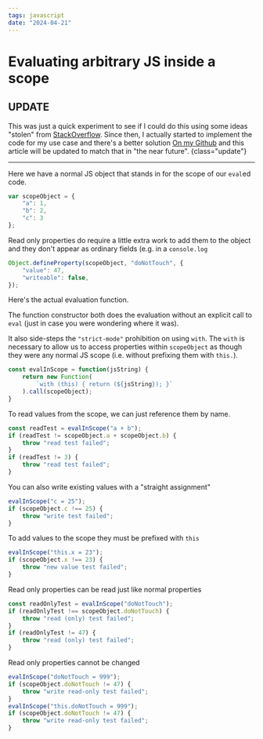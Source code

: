 ```yaml
---
tags: javascript
date: "2024-04-21"
---
```

# Evaluating arbitrary JS inside a scope

## UPDATE

This was just a quick experiment to see if I could do this using some ideas
"stolen" from
[StackOverflow](https://stackoverflow.com/questions/8403108/calling-eval-in-particular-context#25859853).
Since then, I actually started to implement the code for my use case and
there's a better solution
[On my Github](https://github.com/andy-preston/aaa/tree/main/src/context)
and this article will be updated to match that in "the near future".
{class="update"}

--------------------------------------------------------------------------------

Here we have a normal JS object that stands in for the scope of our `eval`ed code.

```javascript {aside="Scope Object"}
var scopeObject = {
    "a": 1,
    "b": 2,
    "c": 3
};
```

Read only properties do require a little extra work to add
them to the object and they don't appear as ordinary fields (e.g. in a
`console.log`

```javascript {aside="Adding Properties"}
Object.defineProperty(scopeObject, "doNotTouch", {
    "value": 47,
    "writeable": false,
});
```

Here's the actual evaluation function.

The function constructor both does the evaluation without an explicit call
to `eval` (just in case you were wondering where it was).

It also side-steps the `"strict-mode"` prohibition on using `with`. The
`with` is necessary to allow us to access properties within `scopeObject` as
though they were any normal JS scope (i.e. without prefixing them with `this.`).

```javascript {aside="Using 'eval'"}
const evalInScope = function(jsString) {
    return new Function(
        `with (this) { return (${jsString}); }`
    ).call(scopeObject);
}
```

To read values from the scope, we can just reference them by name.

```javascript {aside="Read Test"}
const readTest = evalInScope("a + b");
if (readTest != scopeObject.a + scopeObject.b) {
    throw "read test failed";
}
if (readTest != 3) {
    throw "read test failed";
}
```

You can also write existing values with a "straight assignment"

```javascript {aside="Write Test"}
evalInScope("c = 25");
if (scopeObject.c !== 25) {
    throw "write test failed";
}
```

To add values to the scope they must be prefixed with `this`

```javascript {aside="Writing with 'this' prefix"}
evalInScope("this.x = 23");
if (scopeObject.x !== 23) {
    throw "new value test failed";
}
```

Read only properties can be read just like normal properties

```javascript {aside="Reading read-only properties"}
const readOnlyTest = evalInScope("doNotTouch");
if (readOnlyTest !== scopeObject.doNotTouch) {
    throw "read (only) test failed";
}
if (readOnlyTest != 47) {
    throw "read (only) test failed";
}
```

Read only properties cannot be changed

```javascript {aside="Trying to change read-only properties"}
evalInScope("doNotTouch = 999");
if (scopeObject.doNotTouch != 47) {
    throw "write read-only test failed";
}
evalInScope("this.doNotTouch = 999");
if (scopeObject.doNotTouch != 47) {
    throw "write read-only test failed";
}
```

